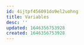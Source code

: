```yaml
---
id: 4ijtpf456091do9el2uohng
title: Variables
desc: ''
updated: 1646356753928
created: 1646356753928
---
```


